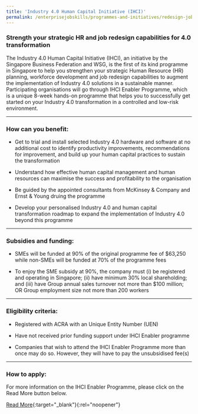 ```yaml
---
title: 'Industry 4.0 Human Capital Initiative (IHCI)'
permalink: /enterprisejobskills/programmes-and-initiatives/redesign-jobs/industry-40-human-capital-initiative--ihci-/
---
```


### Strength your strategic HR and job redesign capabilities for 4.0 transformation

The Industry 4.0 Human Capital Initiative (IHCI), an initiative by the Singapore Business Federation and WSG, is the first of its kind programme in Singapore to help you strengthen your strategic Human Resource (HR) planning, workforce development and job redesign capabilities to augment the implementation of Industry 4.0 solutions in a sustainable manner. Participating organisations will go through IHCI Enabler Programme, which is a unique 8-week hands-on programme that helps you to successfully get started on your Industry 4.0 transformation in a controlled and low-risk environment.

---

### How can you benefit:

- Get to trial and install selected Industry 4.0 hardware and software at no additional cost to identify productivity improvements, recommendations for improvement, and build up your human capital practices to sustain the transformation

- Understand how effective human capital management and human resources can maximise the success and profitability to the organisation

- Be guided by the appointed consultants from McKinsey & Company and Ernst & Young druing the programme

- Develop your personalised Industry 4.0 and human capital transformation roadmap to expand the implementation of Industry 4.0 beyond this programme

---

### Subsidies and funding:

- SMEs will be funded at 90% of the original programme fee of $63,250 while non-SMEs will be funded at 70% of the programme fees

- To enjoy the SME subsidy at 90%, the company must (i) be registered and operating in Singapore; (ii) have minimum 30% local shareholding; and (iii) have Group annual sales turnover not more than $100 million; OR Group employment size not more than 200 workers

---

### Eligibility criteria:

- Registered with ACRA with an Unique Entity Number (UEN)

- Have not received prior funding support under IHCI Enabler programme

- Companies that wish to attend the IHCI Enabler Programme more than once may do so. However, they will have to pay the unsubsidised fee(s)

---

### How to apply:

For more information on the IHCI Enabler Programme, please click on the Read More button below.

[Read More](https://www.wsg.gov.sg/programmes-and-initiatives/industry-4-0-human-capital-initiative-ihci.html){:target="_blank"}{:rel="noopener"}
<script src="/jquery/resize-tables.js"></script>

